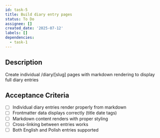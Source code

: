 ```yaml
---
id: task-5
title: Build diary entry pages
status: To Do
assignee: []
created_date: '2025-07-12'
labels: []
dependencies:
  - task-1
---
```


## Description

Create individual /diary/[slug] pages with markdown rendering to display full diary entries

## Acceptance Criteria

- [ ] Individual diary entries render properly from markdown
- [ ] Frontmatter data displays correctly (title date tags)
- [ ] Markdown content renders with proper styling
- [ ] Cross-linking between entries works
- [ ] Both English and Polish entries supported

